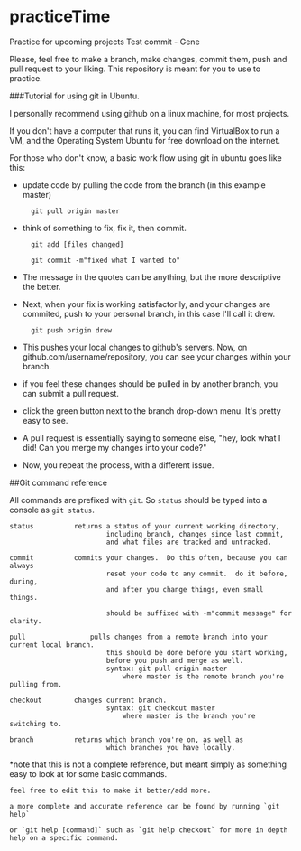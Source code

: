 practiceTime
============

Practice for upcoming projects
Test commit - Gene

Please, feel free to make a branch, make changes, commit them, push and pull request to your liking.  This repository is meant for you to use to practice.

###Tutorial for using git in Ubuntu.

I personally recommend using github on a linux machine, for most projects.  

If you don't have a computer that runs it, you can find VirtualBox to run a VM, and the Operating System Ubuntu for free download on the internet.

For those who don't know, a basic work flow using git in ubuntu goes like this:

* update code by pulling the code from the branch  (in this example master)
	
		git pull origin master

* think of something to fix, fix it, then commit.

		git add [files changed]

		git commit -m"fixed what I wanted to"

* The message in the quotes can be anything, but the more descriptive the better.

* Next, when your fix is working satisfactorily, and your changes are commited, push to your personal branch, in this case I'll call it drew.

		git push origin drew

* This pushes your local changes to github's servers.  Now, on github.com/username/repository, you can see your changes within your branch.

* if you feel these changes should be pulled in by another branch, you can submit a pull request.  

* click the green button next to the branch drop-down menu.  It's pretty easy to see.  

* A pull request is essentially saying to someone else, "hey, look what I did! Can you merge my changes into your code?"

* Now, you repeat the process, with a different issue.  

##Git command reference

All commands are prefixed with `git`.   So `status` should be typed into a console as `git status`.  

	status			returns a status of your current working directory, 
							including branch, changes since last commit, 
							and what files are tracked and untracked.

	commit			commits your changes.  Do this often, because you can always 
							reset your code to any commit.  do it before, during, 
							and after you change things, even small things.  
					
							should be suffixed with -m"commit message" for clarity. 

	pull				pulls changes from a remote branch into your current local branch. 
							this should be done before you start working, 
							before you push and merge as well.
							syntax: git pull origin master
								where master is the remote branch you're pulling from.

	checkout		changes current branch.
							syntax: git checkout master
								where master is the branch you're switching to.

	branch			returns which branch you're on, as well as 
							which branches you have locally.

\*note that this is not a complete reference, but meant simply as something easy to look at for some basic commands. 

	feel free to edit this to make it better/add more.

	a more complete and accurate reference can be found by running `git help` 

	or `git help [command]` such as `git help checkout` for more in depth help on a specific command.
